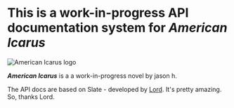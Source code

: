 <h1>This is a work-in-progress API documentation system for <em>American Icarus</em></h1>
<img src="https://americanicarus.com/images/ai-compass-rose.svg" alt="American Icarus logo" id="api-docs-logo" />
<p><strong><em>American Icarus</em></strong> is a a work-in-progress novel by jason h.</h1></p>
<p>The API docs are based on Slate - developed by <a href="https://lord.github.io/slate">Lord</a>. It's pretty amazing. So, thanks Lord.</p>
